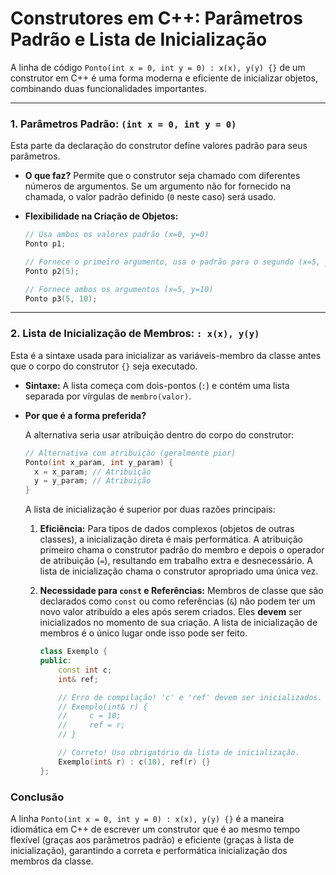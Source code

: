 # Construtores em C++: Parâmetros Padrão e Lista de Inicialização

A linha de código `Ponto(int x = 0, int y = 0) : x(x), y(y) {}` de um construtor em C++ é uma forma moderna e eficiente de inicializar objetos, combinando duas funcionalidades importantes.

---

### 1. Parâmetros Padrão: `(int x = 0, int y = 0)`

Esta parte da declaração do construtor define valores padrão para seus parâmetros.

*   **O que faz?** Permite que o construtor seja chamado com diferentes números de argumentos. Se um argumento não for fornecido na chamada, o valor padrão definido (`0` neste caso) será usado.

*   **Flexibilidade na Criação de Objetos:**
    ```cpp
    // Usa ambos os valores padrão (x=0, y=0)
    Ponto p1;

    // Fornece o primeiro argumento, usa o padrão para o segundo (x=5, y=0)
    Ponto p2(5);

    // Fornece ambos os argumentos (x=5, y=10)
    Ponto p3(5, 10);
    ```

---

### 2. Lista de Inicialização de Membros: `: x(x), y(y)`

Esta é a sintaxe usada para inicializar as variáveis-membro da classe antes que o corpo do construtor `{}` seja executado.

*   **Sintaxe:** A lista começa com dois-pontos (`:`) e contém uma lista separada por vírgulas de `membro(valor)`.

*   **Por que é a forma preferida?**

    A alternativa seria usar atribuição dentro do corpo do construtor:
    ```cpp
    // Alternativa com atribuição (geralmente pior)
    Ponto(int x_param, int y_param) {
      x = x_param; // Atribuição
      y = y_param; // Atribuição
    }
    ```

    A lista de inicialização é superior por duas razões principais:

    1.  **Eficiência:** Para tipos de dados complexos (objetos de outras classes), a inicialização direta é mais performática. A atribuição primeiro chama o construtor padrão do membro e depois o operador de atribuição (`=`), resultando em trabalho extra e desnecessário. A lista de inicialização chama o construtor apropriado uma única vez.

    2.  **Necessidade para `const` e Referências:** Membros de classe que são declarados como `const` ou como referências (`&`) não podem ter um novo valor atribuído a eles após serem criados. Eles **devem** ser inicializados no momento de sua criação. A lista de inicialização de membros é o único lugar onde isso pode ser feito.

        ```cpp
        class Exemplo {
        public:
            const int c;
            int& ref;

            // Erro de compilação! 'c' e 'ref' devem ser inicializados.
            // Exemplo(int& r) {
            //     c = 10;
            //     ref = r;
            // }

            // Correto! Uso obrigatório da lista de inicialização.
            Exemplo(int& r) : c(10), ref(r) {}
        };
        ```

### Conclusão

A linha `Ponto(int x = 0, int y = 0) : x(x), y(y) {}` é a maneira idiomática em C++ de escrever um construtor que é ao mesmo tempo flexível (graças aos parâmetros padrão) e eficiente (graças à lista de inicialização), garantindo a correta e performática inicialização dos membros da classe.
